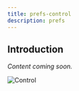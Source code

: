 ```yaml
---
title: prefs-control
description: prefs
---
```


## Introduction

*Content coming soon.*

![Control](../../../img/pref-control.png)
